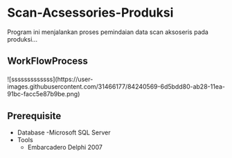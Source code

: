 # Scan-Acsessories-Produksi
Program ini menjalankan proses pemindaian data scan aksoseris pada produksi...
## <p>WorkFlowProcess<p>
  
<p> 
  ![sssssssssssss](https://user-images.githubusercontent.com/31466177/84240569-6d5bdd80-ab28-11ea-91bc-facc5e87b9be.png)
<p>

## Prerequisite
- Database
  -Microsoft SQL Server
- Tools
  - Embarcadero Delphi 2007
